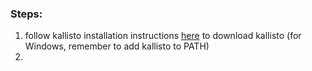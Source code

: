 ### Steps:
1. follow kallisto installation instructions [here](https://chmi-sops.github.io/mydoc_kallisto.html) to download kallisto (for Windows, remember to add kallisto to PATH)
2. 